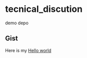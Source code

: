 # tecnical_discution
demo depo

## Gist

Here is my [Hello world](https://gist.github.com/EGoliath/7b858e9db1a39d7c96671891036fb08a)
